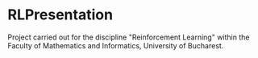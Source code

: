 # RLPresentation

Project carried out for the discipline "Reinforcement Learning" within the Faculty of Mathematics and Informatics, University of Bucharest.

